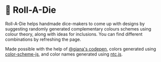 # 🎲 Roll-A-Die 
Roll-A-Die helps handmade dice-makers to come up with designs by suggesting randomly generated complementary colours schemes using colour theory,
along with ideas for inclusions. You can find different combinations by refreshing the page.

Made possible with the help of [@giana's codepen](https://codepen.io/giana/pen/BoWoQR), colors generated using
[color-scheme-js](https://github.com/c0bra/color-scheme-js), and color names generated using [ntc.js](http://chir.ag/projects/ntc/).

